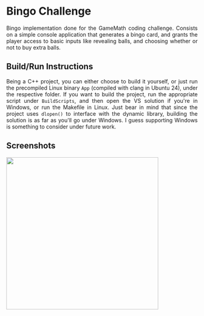 # Bingo Challenge
<p align="justify">
  Bingo implementation done for the GameMath coding challenge. Consists on a simple console application that generates a bingo card, and grants the player access to basic inputs like revealing balls, and 
  choosing whether or not to buy extra balls. 
</p>

## Build/Run Instructions
<p align="justify">
  Being a C++ project, you can either choose to build it yourself, or just run the precompiled Linux binary <code>App</code> (compiled with clang in Ubuntu 24), under the respective folder. If you want to build the project, run the appropriate script under 
  <code>BuildScripts</code>, and then open the VS solution if you're in Windows, or run the Makefile in Linux. Just bear in mind that since the project uses <code>dlopen()</code> to interface with the dynamic 
  library, building the solution is as far as you'll go under Windows. I guess supporting Windows is something to consider under future work.
</p>

## Screenshots
<img src="https://github.com/user-attachments/assets/580900a2-c5e8-4398-b2f5-2da6392fe8a1" width="400">